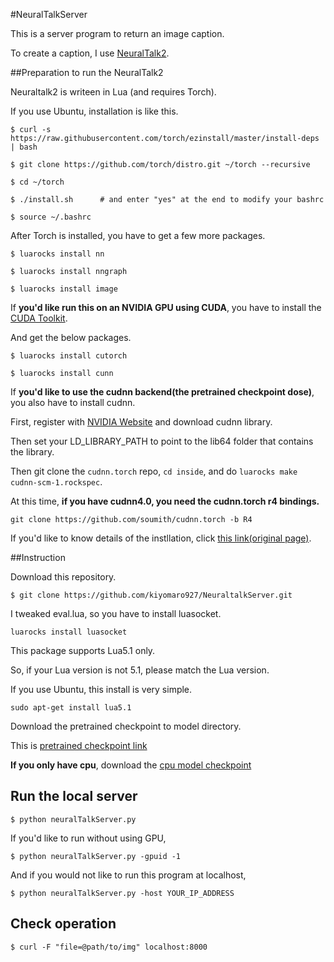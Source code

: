 #NeuralTalkServer

This is a server program to return an image caption.

To create a caption, I use [NeuralTalk2](https://github.com/karpathy/neuraltalk2).

##Preparation to run the NeuralTalk2

Neuraltalk2 is writeen in Lua (and requires Torch).

If you use Ubuntu, installation is like this.

```
$ curl -s https://raw.githubusercontent.com/torch/ezinstall/master/install-deps | bash

$ git clone https://github.com/torch/distro.git ~/torch --recursive

$ cd ~/torch

$ ./install.sh      # and enter "yes" at the end to modify your bashrc

$ source ~/.bashrc
```

After Torch is installed, you have to get a few more packages.

```
$ luarocks install nn

$ luarocks install nngraph

$ luarocks install image
```

If __you'd like run this on an NVIDIA GPU using CUDA__, you have to install the [CUDA Toolkit](https://developer.nvidia.com/cuda-toolkit).

And get the below packages.

```
$ luarocks install cutorch

$ luarocks install cunn
```

If __you'd like to use the cudnn backend(the pretrained checkpoint dose)__, you also have to install cudnn.

First, register with [NVIDIA Website](https://developer.nvidia.com/cuDNN) and download cudnn library.

Then set your LD_LIBRARY_PATH to point to the lib64 folder that contains the library.

Then git clone the ```cudnn.torch``` repo, ```cd inside```, and do ```luarocks make cudnn-scm-1.rockspec```.

At this time, __if you have cudnn4.0, you need the cudnn.torch r4 bindings.__

```
git clone https://github.com/soumith/cudnn.torch -b R4
```

If you'd like to know details of the instllation, click [this link(original page)](https://github.com/karpathy/neuraltalk2).


##Instruction

Download this repository.

```
$ git clone https://github.com/kiyomaro927/NeuraltalkServer.git
```

I tweaked eval.lua, so you have to install luasocket.


```
luarocks install luasocket
```

This package supports Lua5.1 only.

So, if your Lua version is not 5.1, please match the Lua version.

If you use Ubuntu, this install is very simple.

```
sudo apt-get install lua5.1
```

Download the pretrained checkpoint to model directory.

This is [pretrained checkpoint link](http://cs.stanford.edu/people/karpathy/neuraltalk2/checkpoint_v1.zip)

__If you only have cpu__, download the [cpu model checkpoint](http://cs.stanford.edu/people/karpathy/neuraltalk2/checkpoint_v1_cpu.zip)



## Run the local server

```
$ python neuralTalkServer.py
```

If you'd like to run without using GPU,

```
$ python neuralTalkServer.py -gpuid -1
```

And if you would not like to run this program at localhost,

```
$ python neuralTalkServer.py -host YOUR_IP_ADDRESS
```


## Check operation

```
$ curl -F "file=@path/to/img" localhost:8000
```
